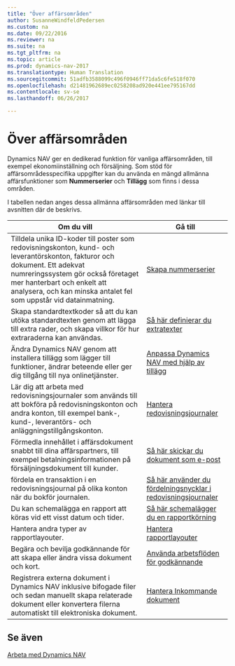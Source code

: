 ```yaml
---
title: "Över affärsområden"
author: SusanneWindfeldPedersen
ms.custom: na
ms.date: 09/22/2016
ms.reviewer: na
ms.suite: na
ms.tgt_pltfrm: na
ms.topic: article
ms.prod: dynamics-nav-2017
ms.translationtype: Human Translation
ms.sourcegitcommit: 51adfb3588099c496f0946ff71da5c6fe518f070
ms.openlocfilehash: d21481962689ec0258208ad920e441ee795167dd
ms.contentlocale: sv-se
ms.lasthandoff: 06/26/2017

---
```


# <a name="across-business-areas"></a>Över affärsområden

Dynamics NAV ger en dedikerad funktion för vanliga affärsområden, till exempel ekonomiinställning och försäljning. Som stöd för affärsområdesspecifika uppgifter kan du använda en mängd allmänna affärsfunktioner som **Nummerserier** och **Tillägg** som finns i dessa områden.

I tabellen nedan anges dessa allmänna affärsområden med länkar till avsnitten där de beskrivs.

|Om du vill   |Gå till   |
|-----|------|
|Tilldela unika ID-koder till poster som redovisningskonton, kund- och leverantörskonton, fakturor och dokument. Ett adekvat numreringssystem gör också företaget mer hanterbart och enkelt att analysera, och kan minska antalet fel som uppstår vid datainmatning.|[Skapa nummerserier](ui-create-number-series.md)|
|Skapa standardtextkoder så att du kan utöka standardtexten genom att lägga till extra rader, och skapa villkor för hur extraraderna kan användas.|[Så här definierar du extratexter](ui-how-define-ext-text.md)|
|Ändra Dynamics NAV genom att installera tillägg som lägger till funktioner, ändrar beteende eller ger dig tillgång till nya onlinetjänster.|[Anpassa Dynamics NAV med hjälp av tillägg](ui-extensions.md)|
|Lär dig att arbeta med redovisningsjournaler som används till att bokföra på redovisningskonton och andra konton, till exempel bank-, kund-, leverantörs- och anläggningstillgångskonton.|[Hantera redovisningsjournaler](ui-work-general-journals.md)|
|Förmedla innehållet i affärsdokument snabbt till dina affärspartners, till exempel betalningsinformationen på försäljningsdokument till kunder.|[Så här skickar du dokument som e-post](ui-how-send-documents-email.md)|
|fördela en transaktion i en redovisningsjournal på olika konton när du bokför journalen.|[Så här använder du fördelningsnycklar i redovisningsjournaler](ui-how-use-allocation-keys-general-journals.md)|
|Du kan schemalägga en rapport att köras vid ett visst datum och tider.|[Så här schemalägger du en rapportkörning](ui-schedule-report.md)|
|Hantera andra typer av rapportlayouter.|[Hantera rapportlayouter](ui-manage-report-layouts.md)|
|Begära och bevilja godkännande för att skapa eller ändra vissa dokument och kort.|[Använda arbetsflöden för godkännande](across-how-use-approval-workflows.md)|
|Registrera externa dokument i Dynamics NAV inklusive bifogade filer och sedan manuellt skapa relaterade dokument eller konvertera filerna automatiskt till elektroniska dokument.|[Hantera Inkommande dokument](across-income-documents.md)|

## <a name="see-also"></a>Se även
[Arbeta med Dynamics NAV](ui-work-product.md)


